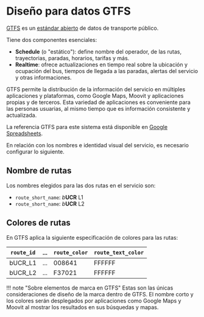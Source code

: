 # Diseño para datos GTFS

[GTFS](https://gtfs.org/) es un [estándar abierto](https://www.interoperablemobility.org/definitions/#open_standard) de datos de transporte público.

Tiene dos componentes esenciales:

- **Schedule** (o "estático"): define nombre del operador, de las rutas, trayectorias, paradas, horarios, tarifas y más.
- **Realtime**: ofrece actualizaciones en tiempo real sobre la ubicación y ocupación del bus, tiempos de llegada a las paradas, alertas del servicio y otras informaciones.

GTFS permite la distribución de la información del servicio en múltiples aplicaciones y plataformas, como Google Maps, Moovit y aplicaciones propias y de terceros. Esta variedad de aplicaciones es conveniente para las personas usuarias, al mismo tiempo que es información consistente y actualizada.

La referencia GTFS para este sistema está disponible en [Google Spreadsheets](https://docs.google.com/spreadsheets/d/15WBqeay9u9hWd-gwjlxifsYTuaXfw5KspKKyxtZZsvw/edit?usp=sharing).

En relación con los nombres e identidad visual del servicio, es necesario configurar lo siguiente.

## Nombre de rutas

Los nombres elegidos para las dos rutas en el servicio son:

- `route_short_name`: *b***UCR** L1
- `route_short_name`: *b***UCR** L2
 
## Colores de rutas

En GTFS aplica la siguiente especificación de colores para las rutas:

| `route_id` | ... | `route_color` | `route_text_color` |
| ---------- | --- | ------------- | ------------------ |
| bUCR_L1    | ... | 008641        | FFFFFF             |
| bUCR_L2    | ... | F37021        | FFFFFF             |

!!! note "Sobre elementos de marca en GTFS"
    Estas son las únicas consideraciones de diseño de la marca dentro de GTFS. El nombre corto y los colores serán desplegados por aplicaciones como Google Maps y Moovit al mostrar los resultados en sus búsquedas y mapas.
